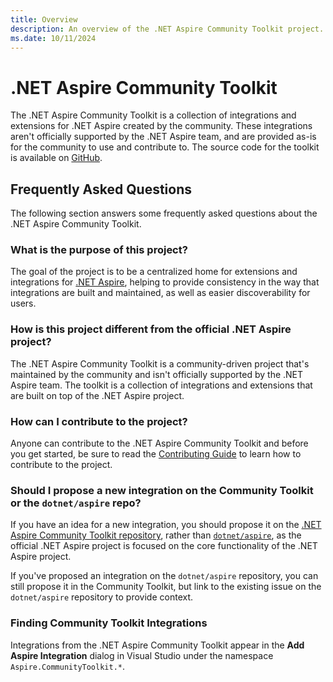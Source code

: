 ```yaml
---
title: Overview
description: An overview of the .NET Aspire Community Toolkit project.
ms.date: 10/11/2024
---
```


# .NET Aspire Community Toolkit

The .NET Aspire Community Toolkit is a collection of integrations and extensions for .NET Aspire created by the community. These integrations aren't officially supported by the .NET Aspire team, and are provided as-is for the community to use and contribute to. The source code for the toolkit is available on [GitHub][github-repo].

## Frequently Asked Questions

The following section answers some frequently asked questions about the .NET Aspire Community Toolkit.

### What is the purpose of this project?

The goal of the project is to be a centralized home for extensions and integrations for [.NET Aspire](/dotnet/aspire), helping to provide consistency in the way that integrations are built and maintained, as well as easier discoverability for users.

### How is this project different from the official .NET Aspire project?

The .NET Aspire Community Toolkit is a community-driven project that's maintained by the community and isn't officially supported by the .NET Aspire team. The toolkit is a collection of integrations and extensions that are built on top of the .NET Aspire project.

### How can I contribute to the project?

Anyone can contribute to the .NET Aspire Community Toolkit and before you get started, be sure to read the [Contributing Guide](https://github.com/CommunityToolkit/Aspire/blob/main/CONTRIBUTING.md) to learn how to contribute to the project.

### Should I propose a new integration on the Community Toolkit or the `dotnet/aspire` repo?

If you have an idea for a new integration, you should propose it on the [.NET Aspire Community Toolkit repository][github-repo], rather than [`dotnet/aspire`](https://github.com/dotnet/aspire), as the official .NET Aspire project is focused on the core functionality of the .NET Aspire project.

If you've proposed an integration on the `dotnet/aspire` repository, you can still propose it in the Community Toolkit, but link to the existing issue on the `dotnet/aspire` repository to provide context.

### Finding Community Toolkit Integrations

Integrations from the .NET Aspire Community Toolkit appear in the **Add Aspire Integration** dialog in Visual Studio under the namespace `Aspire.CommunityToolkit.*`.

[github-repo]: https://github.com/CommunityToolkit/Aspire
